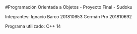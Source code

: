 #Programación Orientada a Objetos - Proyecto Final - Sudoku

Integrantes:
Ignacio Barco 201810653
Germán Pro    201810692

Programa utilizado:
C++ 14
